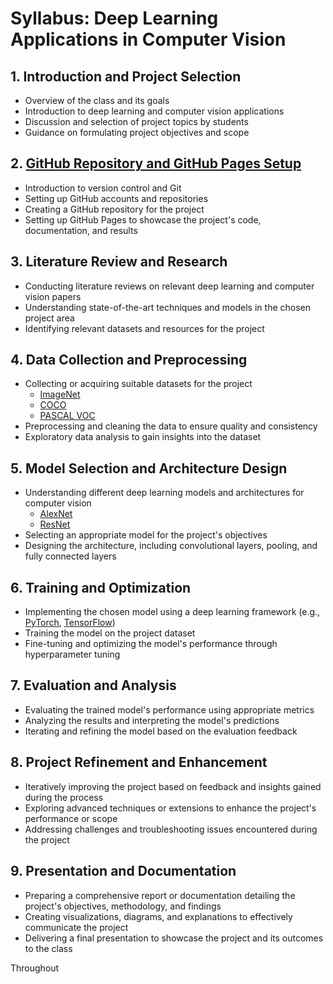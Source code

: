 # Syllabus: Deep Learning Applications in Computer Vision

## 1. Introduction and Project Selection
- Overview of the class and its goals
- Introduction to deep learning and computer vision applications
- Discussion and selection of project topics by students
- Guidance on formulating project objectives and scope

## 2. [GitHub Repository and GitHub Pages Setup](https://guides.github.com/)
- Introduction to version control and Git
- Setting up GitHub accounts and repositories
- Creating a GitHub repository for the project
- Setting up GitHub Pages to showcase the project's code, documentation, and results

## 3. Literature Review and Research
- Conducting literature reviews on relevant deep learning and computer vision papers
- Understanding state-of-the-art techniques and models in the chosen project area
- Identifying relevant datasets and resources for the project

## 4. Data Collection and Preprocessing
- Collecting or acquiring suitable datasets for the project
  - [ImageNet](http://www.image-net.org/)
  - [COCO](https://cocodataset.org/)
  - [PASCAL VOC](http://host.robots.ox.ac.uk/pascal/VOC/)
- Preprocessing and cleaning the data to ensure quality and consistency
- Exploratory data analysis to gain insights into the dataset

## 5. Model Selection and Architecture Design
- Understanding different deep learning models and architectures for computer vision
  - [AlexNet](https://pytorch.org/vision/stable/models.html#alexnet)
  - [ResNet](https://pytorch.org/vision/stable/models.html#resnet)
- Selecting an appropriate model for the project's objectives
- Designing the architecture, including convolutional layers, pooling, and fully connected layers

## 6. Training and Optimization
- Implementing the chosen model using a deep learning framework (e.g., [PyTorch](https://pytorch.org/), [TensorFlow](https://www.tensorflow.org/))
- Training the model on the project dataset
- Fine-tuning and optimizing the model's performance through hyperparameter tuning

## 7. Evaluation and Analysis
- Evaluating the trained model's performance using appropriate metrics
- Analyzing the results and interpreting the model's predictions
- Iterating and refining the model based on the evaluation feedback

## 8. Project Refinement and Enhancement
- Iteratively improving the project based on feedback and insights gained during the process
- Exploring advanced techniques or extensions to enhance the project's performance or scope
- Addressing challenges and troubleshooting issues encountered during the project

## 9. Presentation and Documentation
- Preparing a comprehensive report or documentation detailing the project's objectives, methodology, and findings
- Creating visualizations, diagrams, and explanations to effectively communicate the project
- Delivering a final presentation to showcase the project and its outcomes to the class

Throughout